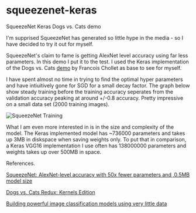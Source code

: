 # squeezenet-keras
SqueezeNet Keras Dogs vs. Cats demo

I'm supprised SqueezeNet has generated so little hype in the media - so I have decided to try it out for myself.

SqueezeNet's claim to fame is getting AlexNet level accuracy using far less parameters. In this demo I put it to the test. I used the Keras implementation of the Dogs vs. Cats 
[demo](https://www.kaggle.com/c/dogs-vs-cats-redux-kernels-editio) by Francois Chollet as base to see for myself.

I have spent almost no time in trying to find the optimal hyper parameters and have intiuitively gone for SGD for a small decay factor. The graph below show steady training before 
the training accuracy seperates from the validation accuracy peaking at around +/-0.8 accuracy. Pretty impressive on a small data set (2000 training images). 

![SqueezeNet Training]('training_acc_loss.png')

What I am even more interested in is in the size and complexity of the model. 
The Keras implemented model has ~736000 parameters and takes up 3MB in diskspace when saving weights only. To put that in comparison, a Keras VGG16 implementation I use 
often has 138000000 parameters and weights takes up over 500MB in space. 




References.

[SqueezeNet: AlexNet-level accuracy with 50x fewer parameters and ,0.5MB model size](https://arxiv.org/abs/1602.07360)

[Dogs vs. Cats Redux: Kernels Edition](https://www.kaggle.com/c/dogs-vs-cats-redux-kernels-edition)

[Building powerful image classification models using very little data](https://blog.keras.io/building-powerful-image-classification-models-using-very-little-data.html)
